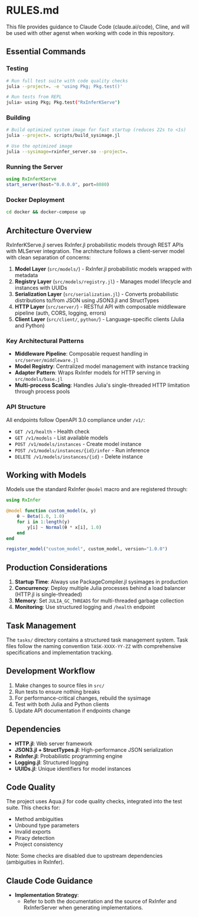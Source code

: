 # RULES.md

This file provides guidance to Claude Code (claude.ai/code), Cline, and will be used with other agenst when working with code in this repository.

## Essential Commands

### Testing
```bash
# Run full test suite with code quality checks
julia --project=. -e 'using Pkg; Pkg.test()'

# Run tests from REPL
julia> using Pkg; Pkg.test("RxInferKServe")
```

### Building
```bash
# Build optimized system image for fast startup (reduces 22s to <1s)
julia --project=. scripts/build_sysimage.jl

# Use the optimized image
julia --sysimage=rxinfer_server.so --project=.
```

### Running the Server
```julia
using RxInferKServe
start_server(host="0.0.0.0", port=8080)
```

### Docker Deployment
```bash
cd docker && docker-compose up
```

## Architecture Overview

RxInferKServe.jl serves RxInfer.jl probabilistic models through REST APIs with MLServer integration. The architecture follows a client-server model with clean separation of concerns:

1. **Model Layer** (`src/models/`) - RxInfer.jl probabilistic models wrapped with metadata
2. **Registry Layer** (`src/models/registry.jl`) - Manages model lifecycle and instances with UUIDs
3. **Serialization Layer** (`src/serialization.jl`) - Converts probabilistic distributions to/from JSON using JSON3.jl and StructTypes
4. **HTTP Layer** (`src/server/`) - RESTful API with composable middleware pipeline (auth, CORS, logging, errors)
5. **Client Layer** (`src/client/`, `python/`) - Language-specific clients (Julia and Python)

### Key Architectural Patterns

- **Middleware Pipeline**: Composable request handling in `src/server/middleware.jl`
- **Model Registry**: Centralized model management with instance tracking
- **Adapter Pattern**: Wraps RxInfer models for HTTP serving in `src/models/base.jl`
- **Multi-process Scaling**: Handles Julia's single-threaded HTTP limitation through process pools

### API Structure

All endpoints follow OpenAPI 3.0 compliance under `/v1/`:
- `GET /v1/health` - Health check
- `GET /v1/models` - List available models
- `POST /v1/models/instances` - Create model instance
- `POST /v1/models/instances/{id}/infer` - Run inference
- `DELETE /v1/models/instances/{id}` - Delete instance

## Working with Models

Models use the standard RxInfer `@model` macro and are registered through:

```julia
using RxInfer

@model function custom_model(x, y)
    θ ~ Beta(1.0, 1.0)
    for i in 1:length(y)
        y[i] ~ Normal(θ * x[i], 1.0)
    end
end

register_model("custom_model", custom_model, version="1.0.0")
```

## Production Considerations

1. **Startup Time**: Always use PackageCompiler.jl sysimages in production
2. **Concurrency**: Deploy multiple Julia processes behind a load balancer (HTTP.jl is single-threaded)
3. **Memory**: Set `JULIA_GC_THREADS` for multi-threaded garbage collection
4. **Monitoring**: Use structured logging and `/health` endpoint

## Task Management

The `tasks/` directory contains a structured task management system. Task files follow the naming convention `TASK-XXXX-YY-ZZ` with comprehensive specifications and implementation tracking.

## Development Workflow

1. Make changes to source files in `src/`
2. Run tests to ensure nothing breaks
3. For performance-critical changes, rebuild the sysimage
4. Test with both Julia and Python clients
5. Update API documentation if endpoints change

## Dependencies

- **HTTP.jl**: Web server framework
- **JSON3.jl + StructTypes.jl**: High-performance JSON serialization
- **RxInfer.jl**: Probabilistic programming engine
- **Logging.jl**: Structured logging
- **UUIDs.jl**: Unique identifiers for model instances

## Code Quality

The project uses Aqua.jl for code quality checks, integrated into the test suite. This checks for:
- Method ambiguities
- Unbound type parameters
- Invalid exports
- Piracy detection
- Project consistency

Note: Some checks are disabled due to upstream dependencies (ambiguities in RxInfer).

## Claude Code Guidance

- **Implementation Strategy**: 
  * Refer to both the documentation and the source of RxInfer and RxInferServer when generating implementations.